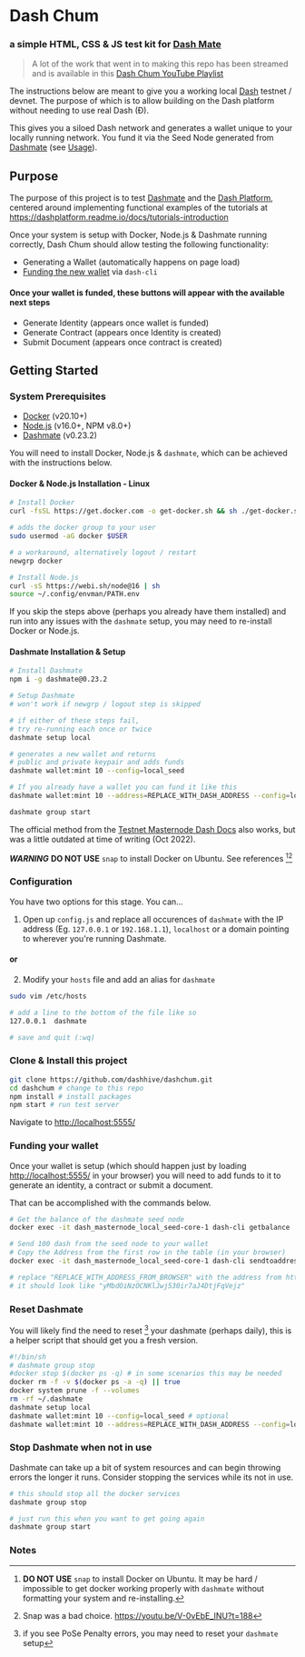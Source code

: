 # Dash Chum
### a simple HTML, CSS & JS test kit for [Dash Mate](https://github.com/dashpay/platform/tree/v0.23.2/packages/dashmate)

> A lot of the work that went in to making this repo has been streamed and is available in this [Dash Chum YouTube Playlist](https://youtube.com/playlist?list=PLYU0okGwK--I0xm22OqLl6wjGUTmx-afP)

The instructions below are meant to give you a working local [Dash](https://www.dash.org/) testnet / devnet. The purpose of which is to allow building on the Dash platform without needing to use real Dash (Ð).

This gives you a siloed Dash network and generates a wallet unique to your locally running network. You fund it via the Seed Node generated from [Dashmate](https://github.com/dashpay/platform/tree/v0.23.2/packages/dashmate) (see [Usage](#usage)).

## Purpose

The purpose of this project is to test [Dashmate](https://github.com/dashpay/platform/tree/v0.23.2/packages/dashmate) and the [Dash Platform](https://dashplatform.readme.io/docs/tutorial-create-and-fund-a-wallet), centered around implementing functional examples of the tutorials at https://dashplatform.readme.io/docs/tutorials-introduction

Once your system is setup with Docker, Node.js & Dashmate running correctly, Dash Chum should allow testing the following functionality:

- Generating a Wallet (automatically happens on page load)
- [Funding the new wallet](#funding-your-wallet) via `dash-cli`

#### Once your wallet is funded, these buttons will appear with the available next steps
- Generate Identity (appears once wallet is funded)
- Generate Contract (appears once Identity is created)
- Submit Document (appears once contract is created)


## Getting Started
### System Prerequisites
* [Docker](https://docs.docker.com/engine/installation/) (v20.10+)
* [Node.js](https://nodejs.org/en/download/) (v16.0+, NPM v8.0+)
* [Dashmate](https://github.com/dashpay/platform/tree/v0.23.2/packages/dashmate) (v0.23.2)

You will need to install Docker, Node.js & `dashmate`, which can be achieved with the instructions below.

#### Docker & Node.js Installation - Linux
```sh
# Install Docker
curl -fsSL https://get.docker.com -o get-docker.sh && sh ./get-docker.sh

# adds the docker group to your user
sudo usermod -aG docker $USER

# a workaround, alternatively logout / restart
newgrp docker

# Install Node.js
curl -sS https://webi.sh/node@16 | sh
source ~/.config/envman/PATH.env
```

If you skip the steps above (perhaps you already have them installed) and run into any issues with the `dashmate` setup, you may need to re-install Docker or Node.js.

#### Dashmate Installation & Setup
```sh
# Install Dashmate
npm i -g dashmate@0.23.2

# Setup Dashmate
# won't work if newgrp / logout step is skipped

# if either of these steps fail,
# try re-running each once or twice
dashmate setup local

# generates a new wallet and returns
# public and private keypair and adds funds
dashmate wallet:mint 10 --config=local_seed

# If you already have a wallet you can fund it like this
dashmate wallet:mint 10 --address=REPLACE_WITH_DASH_ADDRESS --config=local_seed

dashmate group start
```
The official method from the [Testnet Masternode Dash Docs](https://docs.dash.org/en/stable/masternodes/setup-testnet.html?highlight=dashmate#dashmate-installation) also works, but was a little outdated at time of writing (Oct 2022).

***WARNING*** **DO NOT USE** `snap` to install Docker on Ubuntu. See references [^1][^2]


### Configuration
You have two options for this stage. You can...

1. Open up `config.js` and replace all occurences of `dashmate` with the IP address (Eg. `127.0.0.1` or `192.168.1.1`), `localhost` or a domain pointing to wherever you're running Dashmate.

#### or

2. Modify your `hosts` file and add an alias for `dashmate`

```sh
sudo vim /etc/hosts

# add a line to the bottom of the file like so
127.0.0.1  dashmate

# save and quit (:wq)
```

### Clone & Install this project

```sh
git clone https://github.com/dashhive/dashchum.git
cd dashchum # change to this repo
npm install # install packages
npm start # run test server
```
Navigate to [http://localhost:5555/](http://localhost:5555/)

### Funding your wallet
Once your wallet is setup (which should happen just by loading [http://localhost:5555/](http://localhost:5555/) in your browser) you will need to add funds to it to generate an identity, a contract or submit a document.

That can be accomplished with the commands below.

```sh
# Get the balance of the dashmate seed node
docker exec -it dash_masternode_local_seed-core-1 dash-cli getbalance

# Send 100 dash from the seed node to your wallet
# Copy the Address from the first row in the table (in your browser)
docker exec -it dash_masternode_local_seed-core-1 dash-cli sendtoaddress "REPLACE_WITH_ADDRESS_FROM_BROWSER" 100

# replace "REPLACE_WITH_ADDRESS_FROM_BROWSER" with the address from http://localhost:5555
# it should look like "yMbdOiNzOCNKlJwj530ir7aJ4DtjFqVejz"
```

### Reset Dashmate
You will likely find the need to reset [^3] your dashmate (perhaps daily), this is a helper script that should get you a fresh version.

```sh
#!/bin/sh
# dashmate group stop
#docker stop $(docker ps -q) # in some scenarios this may be needed
docker rm -f -v $(docker ps -a -q) || true
docker system prune -f --volumes
rm -rf ~/.dashmate
dashmate setup local
dashmate wallet:mint 10 --config=local_seed # optional
dashmate wallet:mint 10 --address=REPLACE_WITH_DASH_ADDRESS --config=local_seed # optional
```

### Stop Dashmate when not in use

Dashmate can take up a bit of system resources and can begin throwing errors the longer it runs. Consider stopping the services while its not in use.

```sh
# this should stop all the docker services
dashmate group stop

# just run this when you want to get going again
dashmate group start
```

### Notes
[^1]: **DO NOT USE** `snap` to install Docker on Ubuntu. It may be hard / impossible to get docker working properly with `dashmate` without formatting your system and re-installing.

[^2]: Snap was a bad choice. https://youtu.be/V-0vEbE_INU?t=188

[^3]: if you see PoSe Penalty errors, you may need to reset your `dashmate` setup